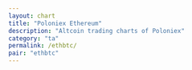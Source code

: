```yaml
---
layout: chart
title: "Poloniex Ethereum"
description: "Altcoin trading charts of Poloniex"
category: "ta"
permalink: /ethbtc/
pair: "ethbtc"
---
```

